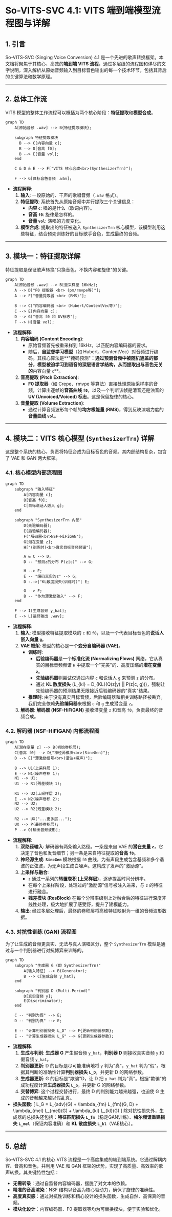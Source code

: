 # So-VITS-SVC 4.1: VITS 端到端模型流程图与详解

## 1. 引言

So-VITS-SVC (Singing Voice Conversion) 4.1 是一个先进的歌声转换框架。本文档将聚焦于其核心、高效的**端到端 VITS 流程**，通过多层级的流程图和详尽的文字说明，深入解析从原始音频输入到目标音色输出的每一个技术环节，包括其背后的关键算法和数学原理。

---

## 2. 总体工作流

VITS 模型的整体工作流程可以概括为两个核心阶段：**特征提取**和**模型合成**。

```mermaid
graph TD
    A[原始音频 .wav] --> B{特征提取模块};
    
    subgraph 特征提取模块
      B --> C[内容向量 c];
      B --> D[音高 f0];
      B --> E[音量 vol];
    end

    C & D & E --> F["VITS 核心合成<br>(SynthesizerTrn)"];
    
    F --> G[目标音色音频 .wav];
```

*   **流程解释**:
    1.  **输入**: 一段原始的、干声的歌唱音频（`.wav` 格式）。
    2.  **特征提取**: 系统首先从原始音频中并行提取三个关键信息：
        *   **内容 `c`**: 唱的是什么（歌词内容）。
        *   **音高 `f0`**: 旋律是怎样的。
        *   **音量 `vol`**: 演唱的力度变化。
    3.  **模型合成**: 提取出的特征被送入 `SynthesizerTrn` 核心模型，该模型利用这些特征，结合预先训练好的目标歌手音色，生成最终的音频。

---

## 3. 模块一：特征提取详解

特征提取是保证歌声转换"只换音色，不换内容和旋律"的关键。

```mermaid
graph TD
    A[原始音频 .wav] --> B[重采样至 16kHz];
    A --> D["F0 提取器 <br> (pm/rmvpe等)"];
    A --> F["音量提取器 <br> (RMS)"];

    B --> C["内容编码器 <br> (Hubert/ContentVec等)"];
    C --> E[内容向量 c];
    D --> G["音高 f0 和 UV标志"];
    F --> H[音量 vol];
```

*   **流程解释**:
    1.  **内容编码 (Content Encoding)**:
        *   原始音频首先被重采样到 16kHz，以匹配内容编码器的要求。
        *   随后，**自监督学习模型**（如 Hubert、ContentVec）对音频进行编码。其核心算法是**"掩码预测"**：通过预测音频中被随机遮盖的部分，模型被迫学习到语音的深层语言学结构，从而提取出与音色无关的**内容向量 `c`**。
    2.  **音高提取 (Pitch Extraction)**:
        *   **F0 提取器**（如 Crepe、rmvpe 等算法）直接处理原始采样率的音频，计算出逐帧的**音高曲线 `f0`**，以及一个判断该帧是清音还是浊音的 **UV (Unvoiced/Voiced) 标志**。这是保留旋律的核心。
    3.  **音量提取 (Volume Extraction)**:
        *   通过计算音频波形每个帧的**均方根能量 (RMS)**，得到反映演唱力度的**音量曲线 `vol`**。

---

## 4. 模块二：VITS 核心模型 (`SynthesizerTrn`) 详解

这是整个系统的核心，负责将特征合成为目标音色的音频。其内部结构复杂，包含了 VAE 和 GAN 两大框架。

### 4.1. 核心模型内部流程图

```mermaid
graph TD
    subgraph "输入特征"
        A[内容向量 c];
        B[音高 f0];
        C[目标说话人嵌入 g];
    end
    
    subgraph "SynthesizerTrn 内部"
        D(先验编码器);
        E(后验编码器);
        F("解码器<br>NSF-HiFiGAN");
        G[潜在变量 z];
        H["(训练时)<br>真实目标音频频谱"];

        A & C --> D;
        D -- "预测z的分布 P(z|c)" --> G;
        
        H --> E;
        E -- "编码真实的z" --> G;
        D -.->|"KL散度损失(训练时)"| E;

        G --> F;
        B -- "作为源激励输入" --> F;
    end
    
    F --> I[生成音频 y_hat];
    I --> L[最终输出 .wav];
```
*   **流程解释**:
    1.  **输入**: 模型接收特征提取模块的 `c` 和 `f0`，以及一个代表目标音色的**说话人嵌入向量 `g`**。
    2.  **VAE 框架**: 模型的核心是一个**变分自编码器 (VAE)**。
        *   **训练时**:
            *   **后验编码器**是一个**标准化流 (Normalizing Flows)** 网络，它从真实的目标音频频谱 `H` 中提取一个"完美"的、高度压缩的**潜在变量 `z`**。
            *   **先验编码器**则尝试仅通过内容 `c` 和说话人 `g` 来预测 `z` 的分布。
            *   通过 **KL 散度损失** \(L_{kl} = D_{KL}(Q(z|y) || P(z|c, g))\)，强制让先验编码器的预测结果无限接近后验编码器的"真实"结果。
        *   **推理时**: 由于没有真实目标音频，后验编码器和相关训练路径被丢弃。我们完全依赖**先验编码器**来根据 `c` 和 `g` 生成潜变量 `z`。
    3.  **解码器**: **解码器 (NSF-HiFiGAN)** 接收潜变量 `z` 和音高 `f0`，负责最终的音频合成。

### 4.2. 解码器 (NSF-HiFiGAN) 内部流程图

```mermaid
graph TD
    A[潜在变量 z] --> B(初始卷积层);
    C[音高 f0] --> D{"神经源模块<br>(SineGen)"};
    D --> E["源激励信号<br>(谐波+噪声)"];
    
    B --> U1(上采样层 1);
    E --> N1(噪声卷积 1);
    N1 --> U1;
    U1 --> R1(残差模块 1);
    
    R1 --> U2(上采样层 2);
    E --> N2(噪声卷积 2);
    N2 --> U2;
    U2 --> R2(残差模块 2);

    R2 --> UX("...更多层...");
    UX --> P(最终卷积层);
    P --> Q[输出音频波形];
```
*   **流程解释**:
    1.  **双路径输入**: 解码器有两条输入路径。一条是来自 VAE 的**潜在变量 `z`**，它决定了音色和发音细节；另一条是来自特征提取的**音高 `f0`**。
    2.  **神经源生成**: **`SineGen`** 模块根据 `f0` 曲线，为有声段生成包含基频和多个谐波的正弦波，为无声段生成白噪声。这构成了发声的"激励源"。
    3.  **上采样与融合**:
        *   `z` 通过一系列的**转置卷积 (上采样层)**，逐步提高时间分辨率。
        *   在每个上采样阶段，处理过的"激励源"信号被注入进来，与 `z` 的特征进行融合。
        *   **残差模块 (ResBlock)** 在每个分辨率级别上对融合后的特征进行深度非线性处理，极大地扩展了感受野，提升了建模能力。
    4.  **输出**: 经过多层处理后，最终的卷积层将高维特征映射为一维的音频波形数据。

### 4.3. 对抗性训练 (GAN) 流程图

为了让生成的音频更真实、无法与真人演唱区分，整个 `SynthesizerTrn` 模型是通过与一个判别器进行对抗博弈来训练的。

```mermaid
graph TD
    subgraph "生成器 G (即 SynthesizerTrn)"
        A[输入特征] --> B(Generator);
        B --> C[生成音频 y_hat];
    end

    subgraph "判别器 D (Multi-Period)"
        D[真实音频 y];
        E(Discriminator);
    end

    C -- "判别为假" --> E;
    D -- "判别为真" --> E;

    E -- "计算判别器损失 L_D" --> F{更新判别器参数};
    E -- "计算生成器损失 L_G" --> G{更新生成器参数};
```
*   **流程解释**:
    1.  **生成与判别**: **生成器 G** 产生假音频 `y_hat`，**判别器 D** 则接收真实音频 `y` 和假音频 `y_hat`。
    2.  **判别器更新**: D 的目标是尽可能准确地将 `y` 判为"真"，`y_hat` 判为"假"。根据其判断的准确性计算**判别器损失 `L_D`**，并更新 D 的网络参数。
    3.  **生成器更新**: G 的目标是"欺骗"D，让 D 把 `y_hat` 判为"真"。根据"欺骗"的成功程度计算**生成器损失 `L_G`**，并更新 G 的网络参数。
    4.  **交替博弈**: 这个过程交替进行，最终 D 的判别能力越来越强，也迫使 G 生成的音频越来越以假乱真。
*   **损失函数**:
    \[
    L_G = L_{adv}(G) + \lambda_{fm} L_{fm}(G, D) + \lambda_{mel} L_{mel}(G) + \lambda_{kl} L_{kl}(G)
    \]
    除对抗性损失外，生成器的总损失还包括：**特征匹配损失 `L_fm`**（稳定GAN训练）、**梅尔频谱重建损失 `L_mel`**（保证内容准确）和 **KL 散度损失 `L_kl`**（VAE核心）。

---

## 5. 总结

So-VITS-SVC 4.1 的核心 VITS 流程是一个高度集成的端到端系统。它通过解耦内容、音高和音色，并利用 VAE 和 GAN 框架的优势，实现了高质量、高效率的歌声转换。其关键特性包括：

*   **无需转录**：通过自监督内容编码器，摆脱了对文本的依赖。
*   **精准的音高渲染**：NSF 结构以音高为核心驱动力，确保了旋律的准确性。
*   **高度真实感**：通过对抗性训练和精心设计的损失函数，生成自然、高保真的音频。
*   **模块化设计**：内容编码器、F0 提取器等均为可替换模块，便于实验和优化。 
